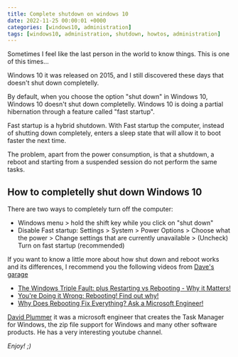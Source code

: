 ```yaml
---
title: Complete shutdown on windows 10
date: 2022-11-25 00:00:01 +0000
categories: [windows10, administration]
tags: [windows10, administration, shutdown, howtos, administration]
---
```


Sometimes I feel like the last person in the world to know things.
This is one of this times...

Windows 10 it was released on 2015, and I still discovered these days that doesn't shut down completelly.

By default, when you choose the option "shut down" in Windows 10, Windows 10 doesn't shut down completelly. 
Windows 10 is doing a partial hibernation through a feature called "fast startup".

Fast startup is a hybrid shutdown. 
With Fast startup the computer, instead of shutting down completely, enters a sleep state that will allow it to boot faster the next time.

The problem, apart from the power consumption, is that a shutdown, a reboot and starting from a suspended session do not perform the same tasks.


## How to completelly shut down Windows 10

There are two ways to completely turn off the computer:
 
* Windows menu > hold the shift key while you click on "shut down"
* Disable Fast startup: Settings > System > Power Options > Choose what the power > Change settings that are currently unavailable > (Uncheck) Turn on fast startup (recommended)

If you want to know a little more about how shut down and reboot works and its differences, I recommend you the following videos from [Dave's garage](https://www.youtube.com/c/DavesGarage)
* [The Windows Triple Fault: plus Restarting vs Rebooting - Why it Matters!](https://www.youtube.com/watch?v=E8gOW0hFoJ0)
* [You're Doing it Wrong: Rebooting! Find out why!](https://www.youtube.com/watch?v=lUIhzACQDAc)
* [Why Does Rebooting Fix Everything? Ask a Microsoft Engineer!](https://www.youtube.com/watch?v=9IPP39OF78M)

[David Plummer](https://en.wikipedia.org/wiki/David_Plummer_(programmer)) it was a microsoft engineer that creates the Task Manager for Windows, the zip file support for Windows and many other software products.
He has a very interesting youtube channel.

_Enjoy! ;)_
